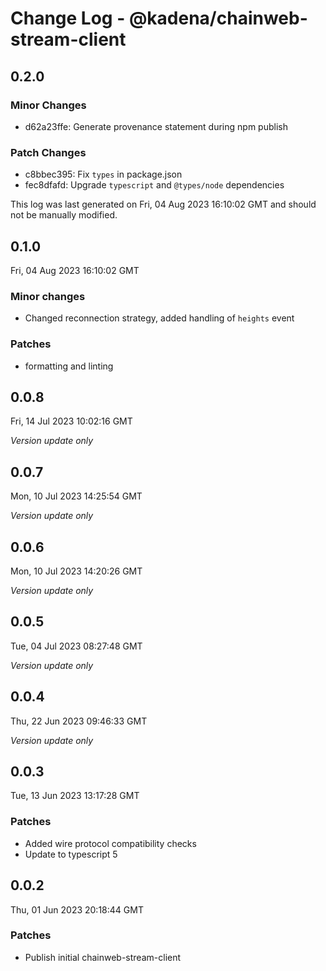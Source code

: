 # Change Log - @kadena/chainweb-stream-client

## 0.2.0

### Minor Changes

- d62a23ffe: Generate provenance statement during npm publish

### Patch Changes

- c8bbec395: Fix `types` in package.json
- fec8dfafd: Upgrade `typescript` and `@types/node` dependencies

This log was last generated on Fri, 04 Aug 2023 16:10:02 GMT and should not be
manually modified.

## 0.1.0

Fri, 04 Aug 2023 16:10:02 GMT

### Minor changes

- Changed reconnection strategy, added handling of `heights` event

### Patches

- formatting and linting

## 0.0.8

Fri, 14 Jul 2023 10:02:16 GMT

_Version update only_

## 0.0.7

Mon, 10 Jul 2023 14:25:54 GMT

_Version update only_

## 0.0.6

Mon, 10 Jul 2023 14:20:26 GMT

_Version update only_

## 0.0.5

Tue, 04 Jul 2023 08:27:48 GMT

_Version update only_

## 0.0.4

Thu, 22 Jun 2023 09:46:33 GMT

_Version update only_

## 0.0.3

Tue, 13 Jun 2023 13:17:28 GMT

### Patches

- Added wire protocol compatibility checks
- Update to typescript 5

## 0.0.2

Thu, 01 Jun 2023 20:18:44 GMT

### Patches

- Publish initial chainweb-stream-client
